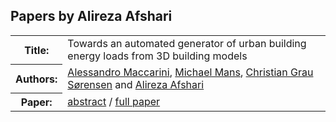 ## Papers by Alireza Afshari
<table><tr><th>Title:</th>
<td>Towards an automated generator of urban building energy loads from 3D building models</td>
</tr>
<tr><th>Authors:</th>
<td>
<a href="/proceedings/authors/AlessandroMaccarini">Alessandro Maccarini</a>, <a href="/proceedings/authors/MichaelMans">Michael Mans</a>, <a href="/proceedings/authors/ChristianGrauSorensen">Christian Grau Sørensen</a> and <a href="/proceedings/authors/AlirezaAfshari">Alireza Afshari</a></td>
</tr>
<tr><th>Paper:</th>
<td><a href="/abstracts/abstract_8B_2">abstract</a> / <a href="/proceedings/papers/Modelica2021session8B_paper2.pdf">full paper</a></td>
</tr>
</table><br>
